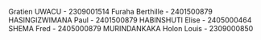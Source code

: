 Gratien UWACU - 2309001514
Furaha Berthille - 2401500879
HASINGIZWIMANA Paul - 2401500879
HABINSHUTI Elise - 2405000464
SHEMA Fred - 2405000879
MURINDANKAKA Holon  Louis - 2309000850

